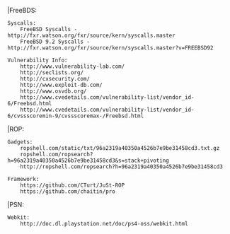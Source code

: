 |FreeBDS:
    
    Syscalls:
        FreeBSD Syscalls - http://fxr.watson.org/fxr/source/kern/syscalls.master
        FreeBSD 9.2 Syscalls - http://fxr.watson.org/fxr/source/kern/syscalls.master?v=FREEBSD92
    
    Vulnerability Info:
        http://www.vulnerability-lab.com/
        http://seclists.org/
        http://cxsecurity.com/
        http://www.exploit-db.com/
        http://www.osvdb.org/
        http://www.cvedetails.com/vulnerability-list/vendor_id-6/Freebsd.html
        http://www.cvedetails.com/vulnerability-list/vendor_id-6/cvssscoremin-9/cvssscoremax-/Freebsd.html

|ROP:
    
    Gadgets:
        ropshell.com/static/txt/96a2319a40350a4526b7e9be31458cd3.txt.gz
        ropshell.com/ropsearch?h=96a2319a40350a4526b7e9be31458cd3&s=stack+pivoting
        http://ropshell.com/ropsearch?h=96a2319a40350a4526b7e9be31458cd3
    
    Framework:
        https://github.com/CTurt/JuSt-ROP
        https://github.com/chaitin/pro

|PSN:
    
    Webkit:
        http://doc.dl.playstation.net/doc/ps4-oss/webkit.html

